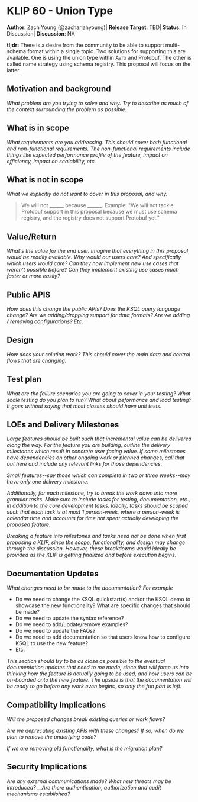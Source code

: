 # KLIP 60 - Union Type

**Author**: Zach Young (@zachariahyoung)| 
**Release Target**: TBD| 
**Status**: In Discussion| 
**Discussion**: NA

**tl;dr:** There is a desire from the community to be able to support multi-schema format within a single topic.  Two solutions for supporting this are available.  One is using the union type within Avro and Protobuf.  The other is called name strategy using schema registry.  This proposal will focus on the latter.
           

## Motivation and background

_What problem are you trying to solve and why. Try to describe as much of the context surrounding 
the problem as possible._

## What is in scope

_What requirements are you addressing. This should cover both functional and non-functional requirements. The non-functional requirements include things like expected performance profile of the feature, impact on efficiency, impact on scalability, etc._

## What is not in scope

_What we explicitly do not want to cover in this proposal, and why._

> We will not ______ because ______.  Example: "We will not tackle Protobuf support in this proposal 
> because we must use schema registry, and the registry does not support Protobuf yet."

## Value/Return

_What's the value for the end user. Imagine that everything in this proposal would be readily 
available.  Why would our users care?  And specifically which users would care?  Can they now 
implement new use cases that weren't possible before?   Can they implement existing use cases much 
faster or more easily?_

## Public APIS

_How does this change the public APIs? Does the KSQL query language change? Are we adding/dropping 
support for data formats? Are we adding / removing configurations? Etc._

## Design

_How does your solution work? This should cover the main data and control flows that are changing._

## Test plan

_What are the failure scenarios you are going to cover in your testing? What scale testing do you plan to run? What about peformance and load testing? It goes 
without saying that most classes should have unit tests._

## LOEs and Delivery Milestones

_Large features should be built such that incremental value can be delivered along the way. For the feature you are building, outline the delivery milestones which result in concrete user facing value. If some milestones have dependencies on other ongoing work or planned changes, call that out here and include any relevant links for those dependencies._

_Small features--say those which can complete in two or three weeks--may have only one delivery milestone._

_Additionally, for each milestone, try to break the work down into more granular tasks. Make sure to include tasks for testing, documentation, etc., in addition to the core development tasks. Ideally, tasks should be scoped such that each task is at most 1 person-week, where a person-week is calendar time and accounts for time not spent actually developing the proposed feature._

_Breaking a feature into milestones and tasks need not be done when first proposing a KLIP, since the scope, functionality, and design may change through the discussion. However, these breakdowns would ideally be provided as the KLIP is getting finalized and before execution begins._

## Documentation Updates

_What changes need to be made to the documentation? For example_

* Do we need to change the KSQL quickstart(s) and/or the KSQL demo to showcase the new functionality? What are specific changes that should be made?
* Do we need to update the syntax reference?
* Do we need to add/update/remove examples?
* Do we need to update the FAQs?
* Do we need to add documentation so that users know how to configure KSQL to use the new feature? 
* Etc.

_This section should try to be as close as possible to the eventual documentation updates that 
need to me made, since that will force us into thinking how the feature is actually going to be 
used, and how users can be on-boarded onto the new feature. The upside is that the documentation 
will be ready to go before any work even begins, so only the fun part is left._

## Compatibility Implications

_Will the proposed changes break existing queries or work flows?_

_Are we deprecating existing APIs with these changes? If so, when do we plan to remove the underlying code?_

_If we are removing old functionality, what is the migration plan?_


## Security Implications

_Are any external communications made? What new threats may be introduced?_ ___Are there authentication,
authorization and audit mechanisms established?_
